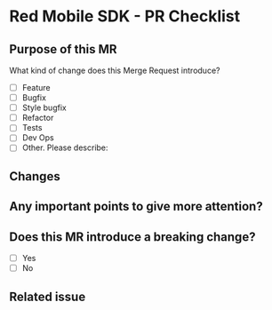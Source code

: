 # Red Mobile SDK - PR Checklist

## Purpose of this MR

What kind of change does this Merge Request introduce?

<!-- Check one of the following options with "x". -->

-   [ ] Feature
-   [ ] Bugfix
-   [ ] Style bugfix
-   [ ] Refactor
-   [ ] Tests
-   [ ] Dev Ops
-   [ ] Other. Please describe:

<!-- THE FIELDS BELOW ARE MANDATORY AND YOUR MR WILL NOT BE APPROVED WITHOUT IT. -->

## Changes

<!-- Give an overview. -->

## Any important points to give more attention?

<!-- "No." -->

## Does this MR introduce a breaking change?

-   [ ] Yes
-   [ ] No

<!-- If this MR contains a breaking change, please describe the impact and migration path for existing applications below. -->

## Related issue

<!-- If this PR closes an issue please uncomment the line below and insert the issue number -->
<!-- Closes #ISSUE_NUMBER.-->

